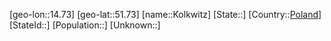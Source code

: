 ﻿---
location: [51.73,14.73]
type: City
tags:
- geo/City


SpocWebEntityId: 31546
isDeleted: false
confidential: public

---
[geo-lon::14.73]
[geo-lat::51.73]
[name::Kolkwitz]
[State::]
[Country::[Poland](geo/Continent/Europe/Poland.md)]
[StateId::]
[Population::]
[Unknown::]

